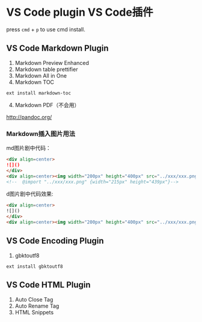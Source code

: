 # VS Code plugin VS Code插件

press `cmd` + `p` to use cmd install.

## VS Code Markdown Plugin

1. Markdown Preview Enhanced
2. Markdown table prettifier
3. Markdown All in One
4. Markdown TOC
```
ext install markdown-toc
```
4. Markdown PDF（不会用）

http://pandoc.org/

### Markdown插入图片用法

md图片剧中代码：

```md
<div align=center>
![]()
</div>
<div align=center><img width="200px" height="400px" src="../xxx/xxx.png"/></div>
<!--  @import "../xxx/xxx.png" {width="215px" height="439px"}-->
```

d图片剧中代码效果:
```html
<div align=center>
![]()
</div>
<div align=center><img width="200px" height="400px" src="../xxx/xxx.png"/></div>
```

## VS Code Encoding Plugin 

1. gbktoutf8
```
ext install gbktoutf8
```
## VS Code HTML Plugin

1. Auto Close Tag
2. Auto Rename Tag
3. HTML Snippets

